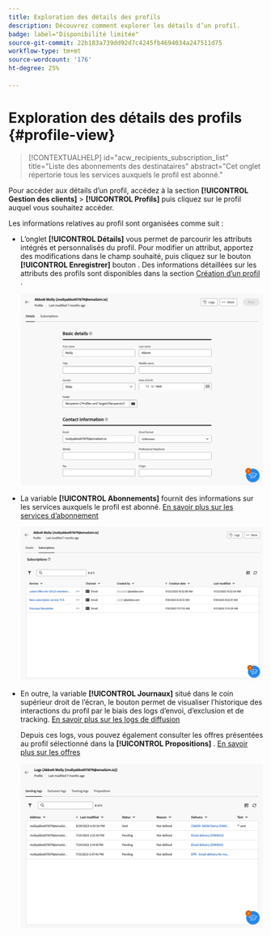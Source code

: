 ```yaml
---
title: Exploration des détails des profils
description: Découvrez comment explorer les détails d’un profil.
badge: label="Disponibilité limitée"
source-git-commit: 22b183a739dd92d7c4245fb4694034a247511d75
workflow-type: tm+mt
source-wordcount: '176'
ht-degree: 25%

---
```


# Exploration des détails des profils {#profile-view}

>[!CONTEXTUALHELP]
>id="acw_recipients_subscription_list"
>title="Liste des abonnements des destinataires"
>abstract="Cet onglet répertorie tous les services auxquels le profil est abonné."

Pour accéder aux détails d’un profil, accédez à la section **[!UICONTROL Gestion des clients]** > **[!UICONTROL Profils]** puis cliquez sur le profil auquel vous souhaitez accéder.

Les informations relatives au profil sont organisées comme suit :

* L’onglet **[!UICONTROL Détails]** vous permet de parcourir les attributs intégrés et personnalisés du profil. Pour modifier un attribut, apportez des modifications dans le champ souhaité, puis cliquez sur le bouton **[!UICONTROL Enregistrer]** bouton . Des informations détaillées sur les attributs des profils sont disponibles dans la section [Création d’un profil](create-profile.md) .

  ![](assets/profile-details.png)

* La variable **[!UICONTROL Abonnements]** fournit des informations sur les services auxquels le profil est abonné. [En savoir plus sur les services d’abonnement](manage-services.md)

  ![](assets/profile-subscriptions.png)

* En outre, la variable **[!UICONTROL Journaux]** situé dans le coin supérieur droit de l’écran, le bouton permet de visualiser l’historique des interactions du profil par le biais des logs d’envoi, d’exclusion et de tracking. [En savoir plus sur les logs de diffusion](../monitor/delivery-logs.md)

  Depuis ces logs, vous pouvez également consulter les offres présentées au profil sélectionné dans la **[!UICONTROL Propositions]** . [En savoir plus sur les offres](../msg/offers.md)

  ![](assets/profile-logs.png)
